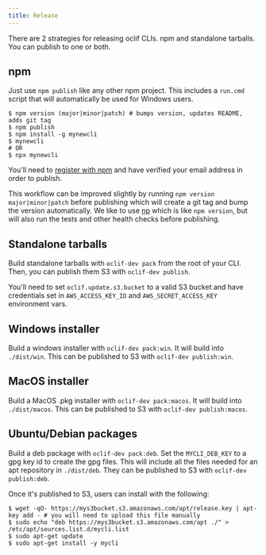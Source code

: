 ```yaml
---
title: Release
---
```


There are 2 strategies for releasing oclif CLIs. npm and standalone tarballs. You can publish to one or both.

## npm

Just use `npm publish` like any other npm project. This includes a `run.cmd` script that will automatically be used for Windows users.

```sh-session
$ npm version (major|minor|patch) # bumps version, updates README, adds git tag
$ npm publish
$ npm install -g mynewcli
$ mynewcli
# OR
$ npx mynewcli
```

You'll need to [register with npm](https://www.npmjs.com/signup) and have verified your email address in order to publish.

This workflow can be improved slightly by running `npm version major|minor|patch` before publishing which will create a git tag and bump the version automatically. We like to use [np](https://npm.im/np) which is like `npm version`, but will also run the tests and other health checks before publishing.

## Standalone tarballs

Build standalone tarballs with `oclif-dev pack` from the root of your CLI. Then, you can publish them S3 with `oclif-dev publish`.

You'll need to set `oclif.update.s3.bucket` to a valid S3 bucket and have credentials set in `AWS_ACCESS_KEY_ID` and `AWS_SECRET_ACCESS_KEY` environment vars.

## Windows installer

Build a windows installer with `oclif-dev pack:win`. It will build into `./dist/win`. This can be published to S3 with `oclif-dev publish:win`.

## MacOS installer

Build a MacOS .pkg installer with `oclif-dev pack:macos`. It will build into `./dist/macos`. This can be published to S3 with `oclif-dev publish:macos`.

## Ubuntu/Debian packages

Build a deb package with `oclif-dev pack:deb`. Set the `MYCLI_DEB_KEY` to a gpg key id to create the gpg files. This will include all the files needed for an apt repository in `./dist/deb`. They can be published to S3 with `oclif-dev publish:deb`.

Once it's published to S3, users can install with the following:

```sh-session
$ wget -qO- https://mys3bucket.s3.amazonaws.com/apt/release.key | apt-key add - # you will need to upload this file manually
$ sudo echo "deb https://mys3bucket.s3.amazonaws.com/apt ./" > /etc/apt/sources.list.d/mycli.list
$ sudo apt-get update
$ sudo apt-get install -y mycli
```
